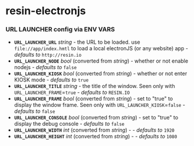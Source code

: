 # resin-electronjs

### URL LAUNCHER config via ENV VARS

* **`URL_LAUNCHER_URL`** *string* - the URL to be loaded. use `file://app/index.hmtl` to load a local electronJS (or any website) app - *defaults to* `http://resin.io`
* **`URL_LAUNCHER_NODE`** *bool* (converted from *string*) - whether or not enable nodejs - *defaults to* `false`
* **`URL_LAUNCHER_KIOSK`** *bool* (converted from *string*) - whether or not enter KIOSK mode - *defaults to* `true`
* **`URL_LAUNCHER_TITLE`** *string* - the title of the window. Seen only with `URL_LAUNCHER_FRAME`=`true` - *defaults to* `RESIN.IO`
* **`URL_LAUNCHER_FRAME`** *bool* (converted from *string*) - set to "true" to display the window frame. Seen only with `URL_LAUNCHER_KIOSK`=`false` - *defaults to*  `false`
* **`URL_LAUNCHER_CONSOLE`** *bool* (converted from *string*) - set to "true" to display the debug console -  *defaults to*  `false`
* **`URL_LAUNCHER_WIDTH`**  *int* (converted from *string*) -  - *defaults to* `1920`
* **`URL_LAUNCHER_HEIGHT`**  *int* (converted from *string*) -  - *defaults to* `1080`
